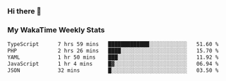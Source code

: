 ### Hi there 👋

<!--
**royschrauwen/royschrauwen** is a ✨ _special_ ✨ repository because its `README.md` (this file) appears on your GitHub profile.

Here are some ideas to get you started:

- 🔭 I’m currently working on ...
- 🌱 I’m currently learning ...
- 👯 I’m looking to collaborate on ...
- 🤔 I’m looking for help with ...
- 💬 Ask me about ...
- 📫 How to reach me: ...
- 😄 Pronouns: ...
- ⚡ Fun fact: ...
-->


### My WakaTime Weekly Stats
<!--START_SECTION:waka-->

```txt
TypeScript      7 hrs 59 mins   █████████████░░░░░░░░░░░░   51.60 %
PHP             2 hrs 26 mins   ████░░░░░░░░░░░░░░░░░░░░░   15.70 %
YAML            1 hr 50 mins    ███░░░░░░░░░░░░░░░░░░░░░░   11.92 %
JavaScript      1 hr 4 mins     █▓░░░░░░░░░░░░░░░░░░░░░░░   06.94 %
JSON            32 mins         █░░░░░░░░░░░░░░░░░░░░░░░░   03.50 %
```

<!--END_SECTION:waka-->
